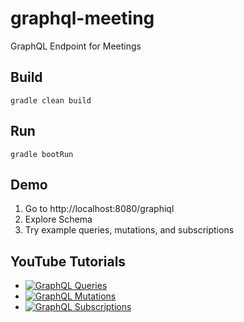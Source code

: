 # graphql-meeting
GraphQL Endpoint for Meetings

## Build
`gradle clean build`

## Run
`gradle bootRun`

## Demo
1. Go to http://localhost:8080/graphiql
2. Explore Schema
3. Try example queries, mutations, and subscriptions

## YouTube Tutorials

* [![GraphQL Queries](http://img.youtube.com/vi/6ylG8IKgEUA/0.jpg)](http://www.youtube.com/watch?v=6ylG8IKgEUA "GraphQL Queries")
* [![GraphQL Mutations](http://img.youtube.com/vi/rkmw8LRPTd8/0.jpg)](http://www.youtube.com/watch?v=rkmw8LRPTd8 "GraphQL Mutations")
* [![GraphQL Subscriptions](http://img.youtube.com/vi/v87Z4CS4ieU/0.jpg)](http://www.youtube.com/watch?v=v87Z4CS4ieU "GraphQL Subscriptions")